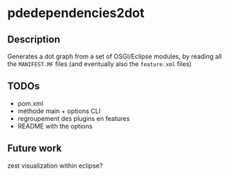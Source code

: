 # pdedependencies2dot

## Description

Generates a dot graph from a set of OSGI/Eclipse modules, by reading all the `MANIFEST.MF` files (and eventually also the `feature.xml` files)

## TODOs

- pom.xml
- méthode main + options CLI
- regroupement des plugins en features
- README with the options

## Future work

zest visualization within eclipse?

